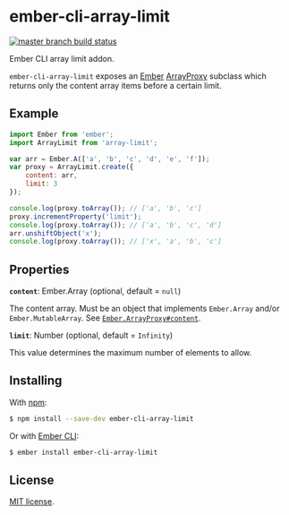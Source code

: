 # ember-cli-array-limit

[![master branch build status][build-icon]][build-link]

Ember CLI array limit addon.

`ember-cli-array-limit` exposes an [Ember][ember] [ArrayProxy][proxy] subclass
which returns only the content array items before a certain limit.

## Example

```js
import Ember from 'ember';
import ArrayLimit from 'array-limit';

var arr = Ember.A(['a', 'b', 'c', 'd', 'e', 'f']);
var proxy = ArrayLimit.create({
	content: arr,
	limit: 3
});

console.log(proxy.toArray()); // ['a', 'b', 'c']
proxy.incrementProperty('limit');
console.log(proxy.toArray()); // ['a', 'b', 'c', 'd']
arr.unshiftObject('x');
console.log(proxy.toArray()); // ['x', 'a', 'b', 'c']
```

## Properties

**`content`**: Ember.Array (optional, default = `null`)

The content array. Must be an object that implements `Ember.Array` and/or
`Ember.MutableArray`. See [`Ember.ArrayProxy#content`][content].

**`limit`**: Number (optional, default = `Infinity`)

This value determines the maximum number of elements to allow.

## Installing

With [npm][npm]:

```sh
$ npm install --save-dev ember-cli-array-limit
```

Or with [Ember CLI][cli]:

```sh
$ ember install ember-cli-array-limit
```

## License

[MIT license](LICENSE.md).

[build-icon]: https://travis-ci.org/j-/ember-cli-array-limit.svg?branch=master
[build-link]: https://travis-ci.org/j-/ember-cli-array-limit
[ember]: http://emberjs.com/
[proxy]: http://emberjs.com/api/classes/Ember.ArrayProxy.html
[content]: http://emberjs.com/api/classes/Ember.ArrayProxy.html#property_content
[npm]: https://www.npmjs.com/
[cli]: http://www.ember-cli.com/
